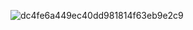 ![dc4fe6a449ec40dd981814f63eb9e2c9](https://user-images.githubusercontent.com/75515498/154636339-cdc4c244-605f-4c5f-b899-1bd1bbfb3040.png)
